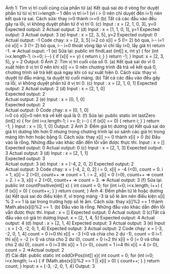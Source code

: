 Ảnh 1: Tìm vị trí cuối cùng của phần tử
(a) Kết quả sai do ở vòng for duyệt phần tử từ vị trí i=length – 1 đến vị trí i=1 (vì i > 0 nên chỉ duyệt đến i=1) nên kết quả ra sai.
Cách sửa: thay i>0 thành i>=0
(b) Tất cả các đầu vào đều gây ra lỗi, vì không duyệt phần tử ở vị trí 0. 
(c) Input : x = [2, 1, 0, 3],  y=0
    Expected output: 2
    Actual output: 2
(d) Input : x = [1, 1, 0, 1], y=1
     Expected output: 3
     Actual output: 3
(e) Input : x = [2, 3, 5], y=2
   Expected output: 0
   Actual output: -1
  Code chạy:
  x = [2, 3, 5]
  i=2  có x[i] = 5 (!= 2) bỏ qua, i--
  i=1 có x[i] = 3 (!= 2) bỏ qua, i--
  i=0 thoát vòng lặp vì chỉ lấy i>0, lấy giá trị return -1.
=> Actual ouput: -1
(e) Sửa lại:
public int findLast (int[] x, int y) {
        for (int i=x.length-1; i>=0; i--) 
        {
            if (x[i] == y) {
                return i;
            }
        }
        return -1;
    }
Input: x = [2, 3, 5], y = 2
Output: 0
Ảnh 2: Tìm vị trí cuối của số 0.
(a) Kết quả sai do vì 0 xuất hiện ở vị trí 0 nên khi x[i] == 0 nên chương trình đã trả về kết quả 0, chương trình sẽ trả kết quả ngay khi có sự xuất hiện 0.
Cách sửa: thay vì duyệt từ đầu mảng, ta duyệt từ cuối mảng.
(b) Tất cả các đầu vào đều gây ra lỗi, vì không duyệt phần tử ở vị trí 0. 
(c) Input : x = [2, 1, 0, 1]
   Expected output: 2
   Actual output: 2
(d) Input : x = [2, 1, 0]    
    Expected output: 2    
    Actual output: 2
(e) Input : x = [0, 1, 0]    
     Expected output: 2   
     Actual output: 0
     Code chạy: x = [0, 1, 0]    
                       i=0 có x[i]=0 nên trả về kết quả là 0.
(f) Sửa lại:
 public static int lastZero (int[] x) {
        for (int i=x.length-1; i >= 0; i--) 
        {
            if (x[i] == 0) {
                return i;
            }
        }
        return -1;
    }
Input : x = [0, 1, 0]
Output: 2
 Ảnh 3: Đếm giá trị dương
(a) Kết quả sai do giá trị dương lớn hơn 0 nhưng trong chương trình lại so sánh các giá trị trong mảng lớn hơn hoặc bằng 0.
Cách sửa: thay x[i] >= 0 thành x[i] > 0
(b) Đầu vào là rỗng. Những đầu vào khác dẫn đến lỗi vẫn được thực thi.
Input : x = []
Expected output:  0
Actual output: 0
(c) Input : x = [2, 1, 3]
    Expected output: 3
    Actual output: 3
(d) Input : x = [2, 1, 1]     
     Expected output: 3    
     Actual output: 3
(e) Input : x = [-4, 2, 0, 2]
     Expected output: 2   
     Actual output: 3
Code chạy: x = [-4, 2, 0, 2]
	i = 0, x[i] = -4 (<0), count = 0.
	i = 1, x[i] = 2 (>0), count++ => count = 1.
	i = 2, x[i] = 0 (=0), count++ => count = 2.
	i = 3, x[i] = 2 (>0), count++ => count = 3.
	=> Actual output: 3
(f) Sửa lại:
public int countPositive(int[] x) {
        int count = 0;
        for (int i=0; i<x.length; i++) 
        {
            if (x[i] > 0) 
            {
                count++;
            }
        }
        return count;
    }
Ảnh 4: Đếm phần tử lẻ hoặc dương
(a) Kết quả sai do điều kiện if, vì trong mảng -3 là số lẻ âm nên điều kiện x[i] % 2 == 1 là sai trong trường hợp số lẻ âm.
Cách sửa: thay x[i]%2 == 1 thành Math.abs(x[i])%2 == 1.
(b) Đầu vào là rỗng. Những đầu vào khác dẫn đến lỗi vẫn được thực thi.
Input : x = []
Expected output:  0
Actual output: 0
(c)Tất cả đầu vào có giá trị dương
     Input: x = [2, 1, 4, 5]
     Expected output: 4
     Actual output: 4
(d) Input : x = [2, 1, 4]
     Expected output: 3
     Actual output: 3
(e) Input : x = [-3, -2, 0, 1, 4]
     Expected output:  3
    Actual output: 2
    Code chạy: x = [-3, -2, 0, 1, 4]
	     count = 0
	     i=0 thì x[i] = -3 (<0 và chia cho 2 dư -1), count = 0
	     i=1 thì x[i] = -2 (< 0 và chia cho 2 dư 0), count = 0
	     i=2 thì x[i] = 0  (= 0 và chia cho 2 dư 0), count = 0
	     i=3 thì x[i] = 1  (> 0), count = 1
	     i=4 thì x[i] = 4  (> 0), count = 2
    	=>Actual output: 2     
(f) Cài đặt:
public static int oddOrPos(int[] x){
        int count = 0;
        for (int i=0; i<x.length; i++)
        {
            if (Math.abs(x[i])%2 == 1 || x[i] > 0)
            {
                count++;
            }
        }
        return count;
    } 
Input: x = [-3, -2, 0, 1, 4]
Output: 3

